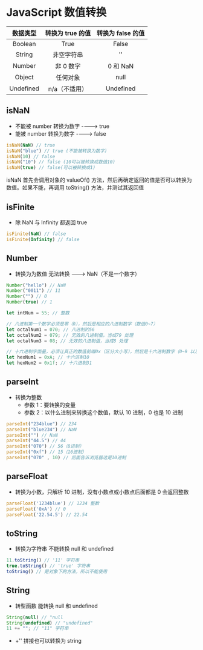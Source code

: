 # JavaScript 数值转换

| 数据类型  | 转换为 true 的值 | 转换为 false 的值 |
| :-------: | :--------------: | :---------------: |
|  Boolean  |       True       |       False       |
|  String   |    非空字符串    |        ''         |
|  Number   |    非 0 数字     |     0 和 NaN      |
|  Object   |     任何对象     |       null        |
| Undefined |  n/a（不适用）   |     Undefined     |

## isNaN

- 不能被 number 转换为数字 ----> true
- 能被 number 转换为数字  ----> false

```js
isNaN(NaN) // true 
isNaN("blue") // true (不能被转换为数字)
isNaN(10) // false
isNaN("10") // false (10可以被转换成数值10)
isNaN(true) // false(可以被转换成1)
```
isNaN 首先会调用对象的 valueOf() 方法，然后再确定返回的值是否可以转换为数值。如果不能，再调用 toString() 方法，并测试其返回值

## isFinite

- 除 NaN 与 Infinity 都返回 true

```js
isFinite(NaN) // false
isFinite(Infinity) // false
```

## Number

- 转换为为数值  无法转换 ---> NaN（不是一个数字）

```js
Number("hello") // NaN
Number("0011") // 11
Number("") // 0
Number(true) // 1

let intNum = 55; // 整数

// 八进制第一个数字必须是零（0），然后是相应的八进制数字（数值0~7）
let octalNum1 = 070; // 八进制的56
let octalNum2 = 079; // 无效的八进制值，当成79 处理
let octalNum3 = 08; // 无效的八进制值，当成8 处理

// 十六进制字面量，必须让真正的数值前缀0x（区分大小写），然后是十六进制数字（0~9 以及A~F）
let hexNum1 = 0xA; // 十六进制10
let hexNum2 = 0x1f; // 十六进制31
```



## parseInt

- 转换为整数
  - 参数 1：要转换的变量
  - 参数 2：以什么进制来转换这个数值，默认 10 进制，0 也是 10 进制

```js
parseInt("234blue") // 234
parseInt("blue234") // NaN
parseInt("") // NaN
parseInt("44.5") // 44
parseInt("070") // 56（8进制）
parseInt("0xf") // 15（16进制）
parseInt("070" , 10) // 后面告诉浏览器这是10进制
```

## parseFloat

- 转换为小数，只解析 10 进制，没有小数点或小数点后面都是 0 会返回整数

```js
parseFloat('1234blue') // 1234 整数
parseFloat('0xA') // 0
parseFloat('22.54.5') // 22.54
```

## toString

- 转换为字符串 不能转换 null 和 undefined

```js
11.toString() // '11' 字符串
true.toString() // 'true' 字符串
toString() // 是对象下的方法，所以不能使用
```

## String

- 转型函数 能转换 null 和 undefined

```js
String(null) // "null
String(undefined) // "undefined"
11 += ""; // "11" 字符串
```

- +'' 拼接也可以转换为 string